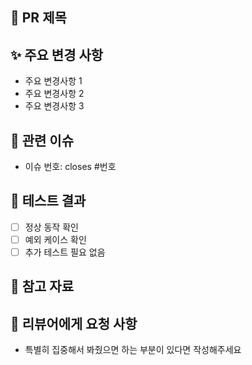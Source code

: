 ## 📌 PR 제목
<!-- 명확하고 간결한 PR 제목 작성 -->

## ✨ 주요 변경 사항
- 주요 변경사항 1
- 주요 변경사항 2
- 주요 변경사항 3

## 🔎 관련 이슈
- 이슈 번호: closes #번호

## 🧪 테스트 결과
- [ ] 정상 동작 확인
- [ ] 예외 케이스 확인
- [ ] 추가 테스트 필요 없음

## 📄 참고 자료
<!-- 관련 문서, 링크 등 -->

## 🙏 리뷰어에게 요청 사항
- 특별히 집중해서 봐줬으면 하는 부분이 있다면 작성해주세요
